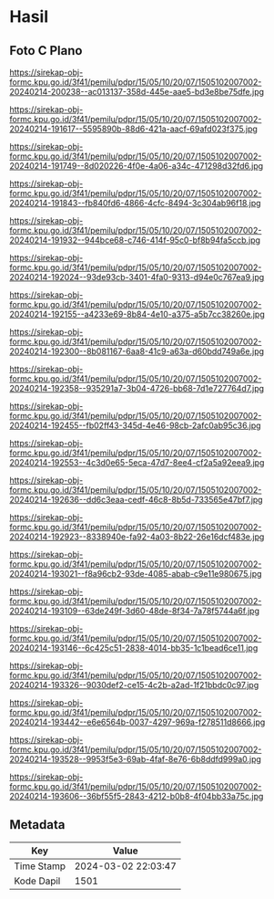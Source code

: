 # Hasil

## Foto C Plano

https://sirekap-obj-formc.kpu.go.id/3f41/pemilu/pdpr/15/05/10/20/07/1505102007002-20240214-200238--ac013137-358d-445e-aae5-bd3e8be75dfe.jpg

https://sirekap-obj-formc.kpu.go.id/3f41/pemilu/pdpr/15/05/10/20/07/1505102007002-20240214-191617--5595890b-88d6-421a-aacf-69afd023f375.jpg

https://sirekap-obj-formc.kpu.go.id/3f41/pemilu/pdpr/15/05/10/20/07/1505102007002-20240214-191749--8d020226-4f0e-4a06-a34c-471298d32fd6.jpg

https://sirekap-obj-formc.kpu.go.id/3f41/pemilu/pdpr/15/05/10/20/07/1505102007002-20240214-191843--fb840fd6-4866-4cfc-8494-3c304ab96f18.jpg

https://sirekap-obj-formc.kpu.go.id/3f41/pemilu/pdpr/15/05/10/20/07/1505102007002-20240214-191932--944bce68-c746-414f-95c0-bf8b94fa5ccb.jpg

https://sirekap-obj-formc.kpu.go.id/3f41/pemilu/pdpr/15/05/10/20/07/1505102007002-20240214-192024--93de93cb-3401-4fa0-9313-d94e0c767ea9.jpg

https://sirekap-obj-formc.kpu.go.id/3f41/pemilu/pdpr/15/05/10/20/07/1505102007002-20240214-192155--a4233e69-8b84-4e10-a375-a5b7cc38260e.jpg

https://sirekap-obj-formc.kpu.go.id/3f41/pemilu/pdpr/15/05/10/20/07/1505102007002-20240214-192300--8b081167-6aa8-41c9-a63a-d60bdd749a6e.jpg

https://sirekap-obj-formc.kpu.go.id/3f41/pemilu/pdpr/15/05/10/20/07/1505102007002-20240214-192358--935291a7-3b04-4726-bb68-7d1e727764d7.jpg

https://sirekap-obj-formc.kpu.go.id/3f41/pemilu/pdpr/15/05/10/20/07/1505102007002-20240214-192455--fb02ff43-345d-4e46-98cb-2afc0ab95c36.jpg

https://sirekap-obj-formc.kpu.go.id/3f41/pemilu/pdpr/15/05/10/20/07/1505102007002-20240214-192553--4c3d0e65-5eca-47d7-8ee4-cf2a5a92eea9.jpg

https://sirekap-obj-formc.kpu.go.id/3f41/pemilu/pdpr/15/05/10/20/07/1505102007002-20240214-192636--dd6c3eaa-cedf-46c8-8b5d-733565e47bf7.jpg

https://sirekap-obj-formc.kpu.go.id/3f41/pemilu/pdpr/15/05/10/20/07/1505102007002-20240214-192923--8338940e-fa92-4a03-8b22-26e16dcf483e.jpg

https://sirekap-obj-formc.kpu.go.id/3f41/pemilu/pdpr/15/05/10/20/07/1505102007002-20240214-193021--f8a96cb2-93de-4085-abab-c9e11e980675.jpg

https://sirekap-obj-formc.kpu.go.id/3f41/pemilu/pdpr/15/05/10/20/07/1505102007002-20240214-193109--63de249f-3d60-48de-8f34-7a78f5744a6f.jpg

https://sirekap-obj-formc.kpu.go.id/3f41/pemilu/pdpr/15/05/10/20/07/1505102007002-20240214-193146--6c425c51-2838-4014-bb35-1c1bead6ce11.jpg

https://sirekap-obj-formc.kpu.go.id/3f41/pemilu/pdpr/15/05/10/20/07/1505102007002-20240214-193326--9030def2-ce15-4c2b-a2ad-1f21bbdc0c97.jpg

https://sirekap-obj-formc.kpu.go.id/3f41/pemilu/pdpr/15/05/10/20/07/1505102007002-20240214-193442--e6e6564b-0037-4297-969a-f278511d8666.jpg

https://sirekap-obj-formc.kpu.go.id/3f41/pemilu/pdpr/15/05/10/20/07/1505102007002-20240214-193528--9953f5e3-69ab-4faf-8e76-6b8ddfd999a0.jpg

https://sirekap-obj-formc.kpu.go.id/3f41/pemilu/pdpr/15/05/10/20/07/1505102007002-20240214-193606--36bf55f5-2843-4212-b0b8-4f04bb33a75c.jpg


## Metadata

| Key        | Value               |
| ---------- | ------------------- |
| Time Stamp | 2024-03-02 22:03:47 |
| Kode Dapil | 1501                |



